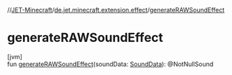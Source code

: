 //[JET-Minecraft](../../index.md)/[de.jet.minecraft.extension.effect](index.md)/[generateRAWSoundEffect](generate-r-a-w-sound-effect.md)

# generateRAWSoundEffect

[jvm]\
fun [generateRAWSoundEffect](generate-r-a-w-sound-effect.md)(soundData: [SoundData](../de.jet.minecraft.tool.effect.sound/-sound-data/index.md)): @NotNullSound
